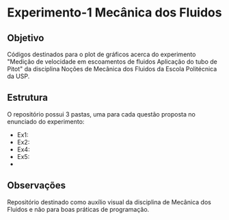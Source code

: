 # Experimento-1 Mecânica dos Fluidos

## Objetivo
Códigos destinados para o plot de gráficos acerca do experimento "Medição de velocidade em escoamentos de fluidos 
Aplicação do tubo de Pitot" da disciplina Noções
de Mecânica dos Fluidos da Escola Politécnica da USP.

## Estrutura
O repositório possui 3 pastas, uma para cada questão proposta no enunciado do experimento:
- Ex1: 
- Ex2: 
- Ex4: 
- Ex5: 
- 
## Observações
Repositório destinado como auxílio visual da disciplina de Mecânica dos Fluidos e não para boas práticas de programação.
